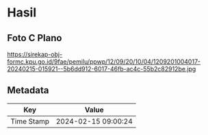 # Hasil

## Foto C Plano

https://sirekap-obj-formc.kpu.go.id/9fae/pemilu/ppwp/12/09/20/10/04/1209201004017-20240215-015921--5b6dd912-6017-46fb-ac4c-55b2c82912be.jpg


## Metadata

| Key        | Value               |
| ---------- | ------------------- |
| Time Stamp | 2024-02-15 09:00:24 |




